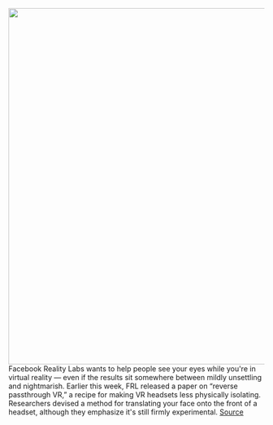 <img src='https://cdn.vox-cdn.com/thumbor/JiroeQ5Ss-PQjUJ882xqVGY8Sdw=/0x0:1200x672/1200x800/filters:focal(504x240:696x432)/cdn.vox-cdn.com/uploads/chorus_image/image/69679045/Reverse_passthrough_VR_hero_image.0.png' width='700px' /><br/>
Facebook Reality Labs wants to help people see your eyes while you're in virtual reality — even if the results sit somewhere between mildly unsettling and nightmarish. Earlier this week, FRL released a paper on “reverse passthrough VR,” a recipe for making VR headsets less physically isolating. Researchers devised a method for translating your face onto the front of a headset, although they emphasize it's still firmly experimental.
<a href='https://www.theverge.com/2021/8/4/22609564/facebook-reality-lab-reverse-passthrough-vr-prototype-research-siggraph'> Source <a/>